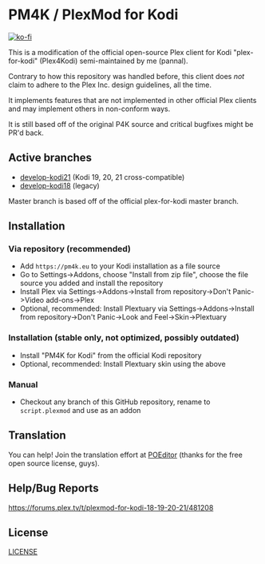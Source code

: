 # PM4K / PlexMod for Kodi

[![ko-fi](https://ko-fi.com/img/githubbutton_sm.svg)](https://ko-fi.com/Z8Z8X6P9T)

This is a modification of the official open-source Plex client for Kodi "plex-for-kodi" (Plex4Kodi)  semi-maintained by me (pannal).

Contrary to how this repository was handled before, this client does _not_ claim to adhere to the Plex Inc. design guidelines, all the time.

It implements features that are not implemented in other official Plex clients and may implement others in non-conform ways.

It is still based off of the original P4K source and critical bugfixes might be PR'd back.

## Active branches
* [develop-kodi21](https://github.com/pannal/plex-for-kodi/tree/develop_kodi21) (Kodi 19, 20, 21 cross-compatible)
* [develop-kodi18](https://github.com/pannal/plex-for-kodi/tree/develop_kodi18) (legacy)

Master branch is based off of the official plex-for-kodi master branch.

## Installation

### Via repository (recommended)
* Add `https://pm4k.eu` to your Kodi installation as a file source
* Go to Settings->Addons, choose "Install from zip file", choose the file source you added and install the repository
* Install Plex via Settings->Addons->Install from repository->Don't Panic->Video add-ons->Plex
* Optional, recommended: Install Plextuary via Settings->Addons->Install from repository->Don't Panic->Look and Feel->Skin->Plextuary

### Installation (stable only, not optimized, possibly outdated)
* Install "PM4K for Kodi" from the official Kodi repository
* Optional, recommended: Install Plextuary skin using the above

### Manual
* Checkout any branch of this GitHub repository, rename to `script.plexmod` and use as an addon

## Translation
You can help! Join the translation effort at [POEditor](https://poeditor.com/join/project/ASOl50YAXg) (thanks for the free open source license, guys).

## Help/Bug Reports
https://forums.plex.tv/t/plexmod-for-kodi-18-19-20-21/481208

## License
[LICENSE](https://github.com/plexinc/plex-for-kodi/blob/master/LICENSE.txt)

